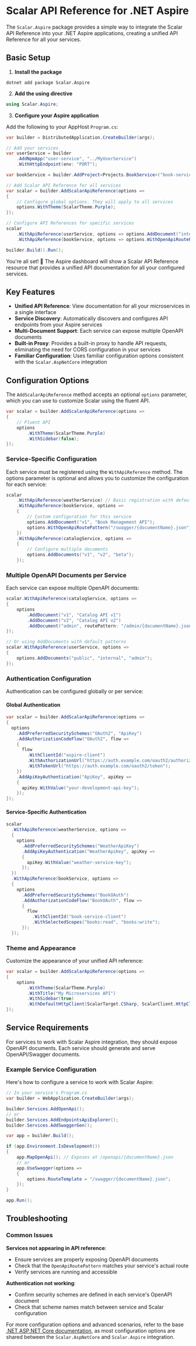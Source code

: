 # Scalar API Reference for .NET Aspire

The `Scalar.Aspire` package provides a simple way to integrate the Scalar API Reference into your .NET Aspire applications, creating a unified API Reference for all your services.

## Basic Setup

1. **Install the package**

```shell
dotnet add package Scalar.Aspire
```

2. **Add the using directive**

```csharp
using Scalar.Aspire;
```

3. **Configure your Aspire application**

Add the following to your AppHost `Program.cs`:

```csharp
var builder = DistributedApplication.CreateBuilder(args);

// Add your services
var userService = builder
    .AddNpmApp("user-service", "../MyUserService")
    .WithHttpEndpoint(env: "PORT");

var bookService = builder.AddProject<Projects.BookService>("book-service");

// Add Scalar API Reference for all services
var scalar = builder.AddScalarApiReference(options =>
{
    // Configure global options. They will apply to all services
    options.WithTheme(ScalarTheme.Purple);
});

// Configure API References for specific services
scalar
    .WithApiReference(userService, options => options.AddDocument("internal", routePattern: "/documentation/{documentName}.json"))
    .WithApiReference(bookService, options => options.WithOpenApiRoutePattern("/swagger/{documentName}/swagger.json"));

builder.Build().Run();
```

You're all set! 🎉 The Aspire dashboard will show a Scalar API Reference resource that provides a unified API documentation for all your configured services.

## Key Features

- **Unified API Reference**: View documentation for all your microservices in a single interface
- **Service Discovery**: Automatically discovers and configures API endpoints from your Aspire services
- **Multi-Document Support**: Each service can expose multiple OpenAPI documents
- **Built-in Proxy**: Provides a built-in proxy to handle API requests, eliminating the need for CORS configuration in your services
- **Familiar Configuration**: Uses familiar configuration options consistent with the `Scalar.AspNetCore` integration

## Configuration Options

The `AddScalarApiReference` method accepts an optional `options` parameter, which you can use to customize Scalar using the fluent API.

```csharp
var scalar = builder.AddScalarApiReference(options =>
{
    // Fluent API
    options
        .WithTheme(ScalarTheme.Purple)
        .WithSidebar(false);
});
```

### Service-Specific Configuration

Each service must be registered using the `WithApiReference` method. The options parameter is optional and allows you to customize the configuration for each service:

```csharp
scalar
    .WithApiReference(weatherService) // Basic registration with default settings
    .WithApiReference(bookService, options =>
    {
        // Custom configuration for this service
        options.AddDocument("v1", "Book Management API");
        options.WithOpenApiRoutePattern("/swagger/{documentName}.json");
    })
    .WithApiReference(catalogService, options =>
    {
        // Configure multiple documents
        options.AddDocuments("v1", "v2", "beta");
    });
```

### Multiple OpenAPI Documents per Service

Each service can expose multiple OpenAPI documents:

```csharp
scalar.WithApiReference(catalogService, options =>
{
    options
        .AddDocument("v1", "Catalog API v1")
        .AddDocument("v2", "Catalog API v2")
        .AddDocument("admin", routePattern: "/admin/{documentName}.json");
});

// Or using AddDocuments with default patterns
scalar.WithApiReference(userService, options =>
{
    options.AddDocuments("public", "internal", "admin");
});
```

### Authentication Configuration

Authentication can be configured globally or per service:

#### Global Authentication

```csharp
var scalar = builder.AddScalarApiReference(options =>
{
  options
    .AddPreferredSecuritySchemes("OAuth2", "ApiKey")
    .AddAuthorizationCodeFlow("OAuth2", flow =>
    {
      flow
        .WithClientId("aspire-client")
        .WithAuthorizationUrl("https://auth.example.com/oauth2/authorize")
        .WithTokenUrl("https://auth.example.com/oauth2/token");
    })
    .AddApiKeyAuthentication("ApiKey", apiKey =>
    {
      apiKey.WithValue("your-development-api-key");
    });
});
```

#### Service-Specific Authentication

```csharp
scalar
  .WithApiReference(weatherService, options =>
  {
    options
      .AddPreferredSecuritySchemes("WeatherApiKey")
      .AddApiKeyAuthentication("WeatherApiKey", apiKey =>
      {
        apiKey.WithValue("weather-service-key");
      });
  })
  .WithApiReference(bookService, options =>
  {
    options
      .AddPreferredSecuritySchemes("BookOAuth")
      .AddAuthorizationCodeFlow("BookOAuth", flow =>
      {
        flow
          .WithClientId("book-service-client")
          .WithSelectedScopes("books:read", "books:write");
      });
  });
```

### Theme and Appearance

Customize the appearance of your unified API reference:

```csharp
var scalar = builder.AddScalarApiReference(options =>
{
    options
        .WithTheme(ScalarTheme.Purple)
        .WithTitle("My Microservices API")
        .WithSidebar(true)
        .WithDefaultHttpClient(ScalarTarget.CSharp, ScalarClient.HttpClient);
});
```

## Service Requirements

For services to work with Scalar Aspire integration, they should expose OpenAPI documents. Each service should generate and serve OpenAPI/Swagger documents.

### Example Service Configuration

Here's how to configure a service to work with Scalar Aspire:

```csharp
// In your service's Program.cs
var builder = WebApplication.CreateBuilder(args);

builder.Services.AddOpenApi();
// or
builder.Services.AddEndpointsApiExplorer();
builder.Services.AddSwaggerGen();

var app = builder.Build();

if (app.Environment.IsDevelopment())
{
    app.MapOpenApi(); // Exposes at /openapi/{documentName}.json
    // or
    app.UseSwagger(options =>
    {
        options.RouteTemplate = "/swagger/{documentName}.json";
    });
}

app.Run();
```

## Troubleshooting

### Common Issues

**Services not appearing in API reference**:
- Ensure services are properly exposing OpenAPI documents
- Check that the `OpenApiRoutePattern` matches your service's actual route
- Verify services are running and accessible

**Authentication not working**:
- Confirm security schemes are defined in each service's OpenAPI document
- Check that scheme names match between service and Scalar configuration


For more configuration options and advanced scenarios, refer to the base [.NET ASP.NET Core documentation](https://guides.scalar.com/scalar/scalar-api-references/integrations/net-aspnet-core#configuration-options), as most configuration options are shared between the `Scalar.AspNetCore` and `Scalar.Aspire` integration.